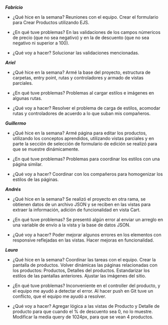 ***Fabricio***

- ¿Qué hice en la semana?
    Reuniones con el equipo.
    Crear el formulario para Crear Productos utilizando EJS.

- ¿En qué tuve problemas?
    En las validaciones de los campos númericos de precio (que no sea negativo) y en la de descuento (que no sea negativo ni superior a 100).

- ¿Qué voy a hacer?
    Solucionar las validaciones mencionadas.


***Ariel***

- ¿Qué hice en la semana?
    Armé la base del proyecto, estructura de carpetas, entry point, rutas y controladores y armado de vistas parciales.

- ¿En qué tuve problemas?
    Problemas al cargar estilos e imágenes en algunas rutas.

- ¿Qué voy a hacer?
    Resolver el problema de carga de estilos, acomodar rutas y controladores de acuerdo a lo que suban mis compañeros.


***Guillermo***

- ¿Qué hice en la semana?
    Armé página para editar los productos, utilizando los conceptos aprendidos, utilizando vistas parciales y en parte la sección de selección de formulario de edición se realizó para que se muestre dinámicamente.

- ¿En qué tuve problemas?
    Problemas para coordinar los estilos con una página similar.

- ¿Qué voy a hacer?
    Coordinar con los compañeros para homogenizar los estilos de las páginas.


***Andrés***

- ¿Qué hice en la semana?
    Se realizó el proyecto en otra rama, se obtienen datos de un archivo JSON y se reciben en las vistas para extraer la información, adición de funcionalidad en vista Cart.

- ¿En qué tuve problemas?
    Se presentó algún error al enviar un arreglo en una variable de envío a la vista y la base de datos JSON.

- ¿Qué voy a hacer?
    Poder mejorar algunos errores en los elementos con responsive reflejadas en las vistas. 
    Hacer mejoras en funcionalidad.


***Laura***

- ¿Qué hice en la semana?
    Coordinar las tareas con el equipo.
    Crear la pantalla de productos.
    Volver dinámicas las páginas relacionadas con los productos: Productos, Detalles del productos.
    Estandarizar los estilos de las pantallas anteriores.
    Ajustar las imágenes del sitio.

- ¿En qué tuve problemas?
    Inconveniente en el controller del producto, y el equipo me ayudó a detectar el error.
    Al hacer push en Git tuve un conflicto, que el equipo me ayudó a resolver.

- ¿Qué voy a hacer?
    Agregar lógica a las vistas de Producto y Detalle de producto para que cuando el % de descuento sea 0, no lo muestre.
    Modificar la media query de 1024px, para que se vean 4 productos.
